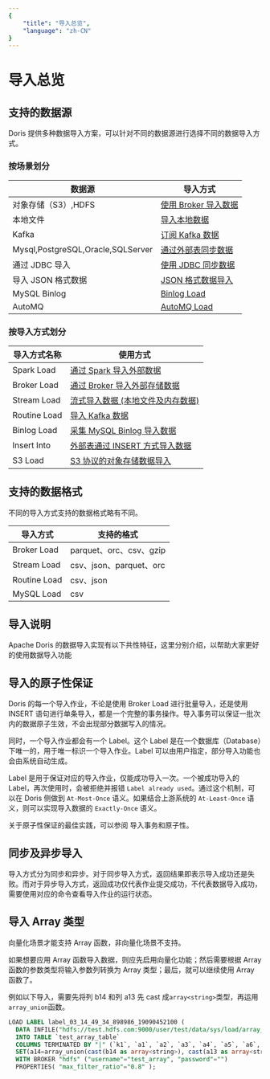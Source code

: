 ```yaml
---
{
    "title": "导入总览",
    "language": "zh-CN"
}
---
```


# 导入总览

## 支持的数据源

Doris 提供多种数据导入方案，可以针对不同的数据源进行选择不同的数据导入方式。

### 按场景划分

| 数据源                               | 导入方式                                                     |
|-----------------------------------|----------------------------------------------------------|
| 对象存储（S3）,HDFS                     | [使用 Broker 导入数据](./import-scenes/external-storage-load.md) |
| 本地文件                              | [导入本地数据](./import-scenes/local-file-load.md)             |
| Kafka                             | [订阅 Kafka 数据](./import-scenes/kafka-load.md)               |
| Mysql,PostgreSQL,Oracle,SQLServer | [通过外部表同步数据](./import-scenes/external-table-load.md)      |
| 通过 JDBC 导入                          | [使用 JDBC 同步数据](./import-scenes/jdbc-load.md)               |
| 导入 JSON 格式数据                        | [JSON 格式数据导入](./import-way/load-json-format.md)           |
| MySQL Binlog                      | [Binlog Load](./import-way/binlog-load-manual.md)        |
| AutoMQ                            | [AutoMQ Load](../../ecosystem/automq-load.md)            |

### 按导入方式划分

| 导入方式名称 | 使用方式                                                     |
| ------------ | ------------------------------------------------------------ |
| Spark Load   | [通过 Spark 导入外部数据](./import-way/spark-load-manual.md) |
| Broker Load  | [通过 Broker 导入外部存储数据](./import-way/broker-load-manual.md) |
| Stream Load  | [流式导入数据 (本地文件及内存数据)](./import-way/stream-load-manual.md) |
| Routine Load | [导入 Kafka 数据](./import-way/routine-load-manual.md)       |
| Binlog Load  | [采集 MySQL Binlog 导入数据](./import-way/binlog-load-manual.md) |
| Insert Into  | [外部表通过 INSERT 方式导入数据](./import-way/insert-into-manual.md) |
| S3 Load      | [S3 协议的对象存储数据导入](./import-way/s3-load-manual.md) |

## 支持的数据格式

不同的导入方式支持的数据格式略有不同。

| 导入方式     | 支持的格式                |
| ------------ | ----------------------- |
| Broker Load  | parquet、orc、csv、gzip |
| Stream Load  | csv、json、parquet、orc |
| Routine Load | csv、json               |
| MySQL Load   | csv                    |

## 导入说明

Apache Doris 的数据导入实现有以下共性特征，这里分别介绍，以帮助大家更好的使用数据导入功能

## 导入的原子性保证

Doris 的每一个导入作业，不论是使用 Broker Load 进行批量导入，还是使用 INSERT 语句进行单条导入，都是一个完整的事务操作。导入事务可以保证一批次内的数据原子生效，不会出现部分数据写入的情况。

同时，一个导入作业都会有一个 Label。这个 Label 是在一个数据库（Database）下唯一的，用于唯一标识一个导入作业。Label 可以由用户指定，部分导入功能也会由系统自动生成。

Label 是用于保证对应的导入作业，仅能成功导入一次。一个被成功导入的 Label，再次使用时，会被拒绝并报错 `Label already used`。通过这个机制，可以在 Doris 侧做到 `At-Most-Once` 语义。如果结合上游系统的 `At-Least-Once` 语义，则可以实现导入数据的 `Exactly-Once` 语义。

关于原子性保证的最佳实践，可以参阅 导入事务和原子性。

## 同步及异步导入

导入方式分为同步和异步。对于同步导入方式，返回结果即表示导入成功还是失败。而对于异步导入方式，返回成功仅代表作业提交成功，不代表数据导入成功，需要使用对应的命令查看导入作业的运行状态。

## 导入 Array 类型

向量化场景才能支持 Array 函数，非向量化场景不支持。

如果想要应用 Array 函数导入数据，则应先启用向量化功能；然后需要根据 Array 函数的参数类型将输入参数列转换为 Array 类型；最后，就可以继续使用 Array 函数了。

例如以下导入，需要先将列 b14 和列 a13 先 cast 成`array<string>`类型，再运用`array_union`函数。

```sql
LOAD LABEL label_03_14_49_34_898986_19090452100 ( 
  DATA INFILE("hdfs://test.hdfs.com:9000/user/test/data/sys/load/array_test.data") 
  INTO TABLE `test_array_table` 
  COLUMNS TERMINATED BY "|" (`k1`, `a1`, `a2`, `a3`, `a4`, `a5`, `a6`, `a7`, `a8`, `a9`, `a10`, `a11`, `a12`, `a13`, `b14`) 
  SET(a14=array_union(cast(b14 as array<string>), cast(a13 as array<string>))) WHERE size(a2) > 270) 
  WITH BROKER "hdfs" ("username"="test_array", "password"="") 
  PROPERTIES( "max_filter_ratio"="0.8" );
```
